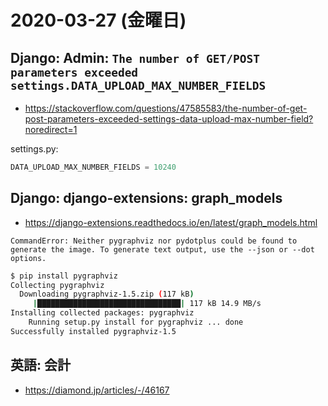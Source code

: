# 2020-03-27 (金曜日)

## Django: Admin: `The number of GET/POST parameters exceeded settings.DATA_UPLOAD_MAX_NUMBER_FIELDS`

- https://stackoverflow.com/questions/47585583/the-number-of-get-post-parameters-exceeded-settings-data-upload-max-number-field?noredirect=1

settings.py:

~~~py
DATA_UPLOAD_MAX_NUMBER_FIELDS = 10240
~~~

## Django: django-extensions: graph_models

- https://django-extensions.readthedocs.io/en/latest/graph_models.html

`CommandError: Neither pygraphviz nor pydotplus could be found to generate the image. To generate text output, use the --json or --dot options.`

~~~bash
$ pip install pygraphviz 
Collecting pygraphviz
  Downloading pygraphviz-1.5.zip (117 kB)
     |████████████████████████████████| 117 kB 14.9 MB/s 
Installing collected packages: pygraphviz
    Running setup.py install for pygraphviz ... done
Successfully installed pygraphviz-1.5
~~~

## 英語: 会計

- https://diamond.jp/articles/-/46167

